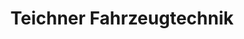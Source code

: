 ---
title: "Teichner Fahrzeugtechnik"
url: /wetzlar/teichner-fahrzeugtechnik/
shop: Autowerkstatt
---